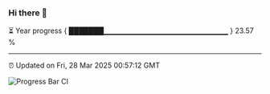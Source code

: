 ### Hi there 👋

⏳ Year progress { ███████▁▁▁▁▁▁▁▁▁▁▁▁▁▁▁▁▁▁▁▁▁▁▁ } 23.57 %

---

⏰ Updated on Fri, 28 Mar 2025 00:57:12 GMT

![Progress Bar CI](https://github.com/code-lakshay/GitHub-Actions-Demo/workflows/Progress%20Bar%20CI/badge.svg)
